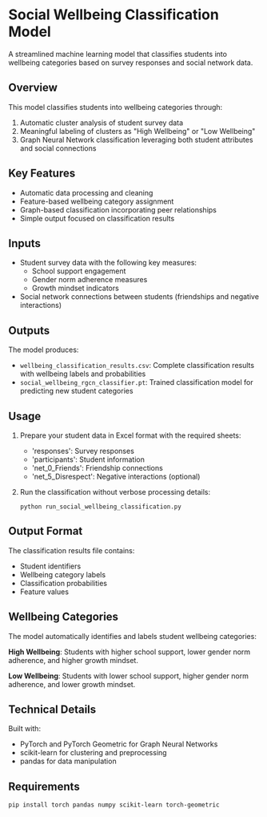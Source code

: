 # Social Wellbeing Classification Model

A streamlined machine learning model that classifies students into wellbeing categories based on survey responses and social network data.

## Overview

This model classifies students into wellbeing categories through:
1. Automatic cluster analysis of student survey data
2. Meaningful labeling of clusters as "High Wellbeing" or "Low Wellbeing"
3. Graph Neural Network classification leveraging both student attributes and social connections

## Key Features

- Automatic data processing and cleaning
- Feature-based wellbeing category assignment
- Graph-based classification incorporating peer relationships
- Simple output focused on classification results

## Inputs

- Student survey data with the following key measures:
  - School support engagement
  - Gender norm adherence measures
  - Growth mindset indicators
- Social network connections between students (friendships and negative interactions)

## Outputs

The model produces:
- `wellbeing_classification_results.csv`: Complete classification results with wellbeing labels and probabilities
- `social_wellbeing_rgcn_classifier.pt`: Trained classification model for predicting new student categories

## Usage

1. Prepare your student data in Excel format with the required sheets:
   - 'responses': Survey responses
   - 'participants': Student information
   - 'net_0_Friends': Friendship connections
   - 'net_5_Disrespect': Negative interactions (optional)

2. Run the classification without verbose processing details:
   ```
   python run_social_wellbeing_classification.py
   ```

## Output Format

The classification results file contains:
- Student identifiers
- Wellbeing category labels
- Classification probabilities
- Feature values

## Wellbeing Categories

The model automatically identifies and labels student wellbeing categories:

**High Wellbeing**: Students with higher school support, lower gender norm adherence, and higher growth mindset.

**Low Wellbeing**: Students with lower school support, higher gender norm adherence, and lower growth mindset.

## Technical Details

Built with:
- PyTorch and PyTorch Geometric for Graph Neural Networks
- scikit-learn for clustering and preprocessing
- pandas for data manipulation

## Requirements

```
pip install torch pandas numpy scikit-learn torch-geometric
``` 